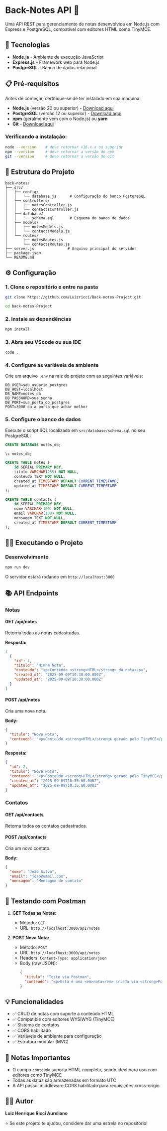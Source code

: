 # Back-Notes API 📝

Uma API REST para gerenciamento de notas desenvolvida em Node.js com Express e PostgreSQL, compatível com editores HTML como TinyMCE.

## 🚀 Tecnologias

- **Node.js** - Ambiente de execução JavaScript
- **Express.js** - Framework web para Node.js
- **PostgreSQL** - Banco de dados relacional

## 📋 Pré-requisitos

Antes de começar, certifique-se de ter instalado em sua máquina:

- **Node.js** (versão 20 ou superior) - [Download aqui](https://nodejs.org/)
- **PostgreSQL** (versão 12 ou superior) - [Download aqui](https://www.postgresql.org/download/)
- **npm** (geralmente vem com o Node.js) ou **yarn**
- **Git** - [Download aqui](https://git-scm.com/)

### Verificando a instalação:
```bash
node --version    # deve retornar v16.x.x ou superior
npm --version     # deve retornar a versão do npm
git --version     # deve retornar a versão do Git
```

## 📁 Estrutura do Projeto

```
back-notes/
├── src/
│   ├── config/
│   │   └── database.js      # Configuração do banco PostgreSQL
│   ├── controllers/
│   │   ├── notesController.js
│   │   └── contactsController.js
│   ├── database/
│   │   └── schema.sql       # Esquema do banco de dados
│   ├── models/
│   │   ├── notesModels.js
│   │   └── contactsModels.js
│   └── routes/
│       ├── notesRoutes.js
│       └── contactsRoutes.js
├── server.js               # Arquivo principal do servidor
├── package.json
└── README.md
```

## ⚙️ Configuração

### 1. Clone o repositório e entre na pasta
```bash
git clone https://github.com/Luizricci/Back-notes-Project.git 

cd back-notes-Project
```
### 2. Instale as dependências
```bash
npm install
```

### 3. Abra seu VScode ou sua IDE
```bash
code .
```


### 4. Configure as variáveis de ambiente
Crie um arquivo `.env` na raiz do projeto com as seguintes variáveis:

```env
DB_USER=seu_usuario_postgres
DB_HOST=localhost
DB_NAME=notes_db
DB_PASSWORD=sua_senha
DB_PORT=sua_porta_do_postgres
PORT=3000 ou a porta que achar melhor
```

### 5. Configure o banco de dados
Execute o script SQL localizado em `src/database/schema.sql` no seu PostgreSQL:

```sql
CREATE DATABASE notes_db;

\c notes_db;

CREATE TABLE notes (
    id SERIAL PRIMARY KEY,
    titulo VARCHAR(255) NOT NULL,
    conteudo TEXT NOT NULL,
    created_at TIMESTAMP DEFAULT CURRENT_TIMESTAMP,
    updated_at TIMESTAMP DEFAULT CURRENT_TIMESTAMP
);

CREATE TABLE contacts (
    id SERIAL PRIMARY KEY,
    nome VARCHAR(100) NOT NULL,
    email VARCHAR(100) NOT NULL,
    mensagem TEXT NOT NULL,
    created_at TIMESTAMP DEFAULT CURRENT_TIMESTAMP
);
```

## 🏃‍♂️ Executando o Projeto

### Desenvolvimento
```bash
npm run dev
```


O servidor estará rodando em `http://localhost:3000`

## 📚 API Endpoints

### Notas

#### GET /api/notes
Retorna todas as notas cadastradas.

**Resposta:**
```json
[
  {
    "id": 1,
    "titulo": "Minha Nota",
    "conteudo": "<p>Conteúdo <strong>HTML</strong> da nota</p>",
    "created_at": "2025-09-09T10:30:00.000Z",
    "updated_at": "2025-09-09T10:30:00.000Z"
  }
]
```

#### POST /api/notes
Cria uma nova nota.

**Body:**
```json
{
  "titulo": "Nova Nota",
  "conteudo": "<p>Conteúdo <strong>HTML</strong> gerado pelo TinyMCE</p>"
}
```

**Resposta:**
```json
{
  "id": 2,
  "titulo": "Nova Nota",
  "conteudo": "<p>Conteúdo <strong>HTML</strong> gerado pelo TinyMCE</p>",
  "created_at": "2025-09-09T10:35:00.000Z",
  "updated_at": "2025-09-09T10:35:00.000Z"
}
```

### Contatos

#### GET /api/contacts
Retorna todos os contatos cadastrados.

#### POST /api/contacts
Cria um novo contato.

**Body:**
```json
{
  "nome": "João Silva",
  "email": "joao@email.com",
  "mensagem": "Mensagem de contato"
}
```

## 🔧 Testando com Postman

1. **GET Todas as Notas:**
   - Método: `GET`
   - URL: `http://localhost:3000/api/notes`

2. **POST Nova Nota:**
   - Método: `POST`
   - URL: `http://localhost:3000/api/notes`
   - Headers: `Content-Type: application/json`
   - Body (raw JSON):
     ```json
     {
       "titulo": "Teste via Postman",
       "conteudo": "<p>Esta é uma <em>nota</em> criada via <strong>Postman</strong></p>"
     }
     ```

## 💡 Funcionalidades

- ✅ CRUD de notas com suporte a conteúdo HTML
- ✅ Compatible com editores WYSIWYG (TinyMCE)
- ✅ Sistema de contatos
- ✅ CORS habilitado
- ✅ Variáveis de ambiente para configuração
- ✅ Estrutura modular (MVC)

## 📝 Notas Importantes

- O campo `conteudo` suporta HTML completo, sendo ideal para uso com editores como TinyMCE
- Todas as datas são armazenadas em formato UTC
- A API possui middleware CORS habilitado para requisições cross-origin

## 👨‍💻 Autor

**Luiz Henrique Ricci Aureliano**


⭐ Se este projeto te ajudou, considere dar uma estrela no repositório!
